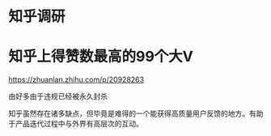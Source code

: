 知乎调研
===


# 知乎上得赞数最高的99个大V
https://zhuanlan.zhihu.com/p/20928263

由好多由于违规已经被永久封杀

 

知乎虽然存在诸多缺点，但毕竟是难得的一个能获得高质量用户反馈的地方。有助于产品迭代过程中与外界有高层次的互动。


